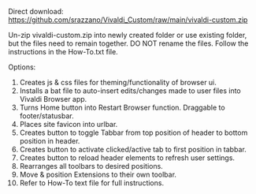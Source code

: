 Direct download: https://github.com/srazzano/Vivaldi_Custom/raw/main/vivaldi-custom.zip

Un-zip vivaldi-custom.zip into newly created folder or use existing folder, but the files need to remain together. DO NOT rename the files. Follow the instructions in the How-To.txt file.

Options:
1. Creates js & css files for theming/functionality of browser ui.
2. Installs a bat file to auto-insert edits/changes made to user files into Vivaldi Browser app.
3. Turns Home button into Restart Browser function. Draggable to footer/statusbar.
4. Places site favicon into urlbar.
5. Creates button to toggle Tabbar from top position of header to bottom position in header.
6. Creates button to activate clicked/active tab to first position in tabbar.
7. Creates button to reload header elements to refresh user settings.
8. Rearranges all toolbars to desired positions.
9. Move & position Extensions to their own toolbar.
10. Refer to How-To text file for full instructions.
